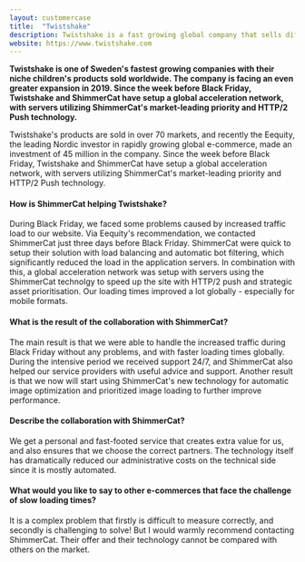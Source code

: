 ```yaml
---
layout: customercase
title:  "Twistshake"
description: Twistshake is a fast growing global company that sells different products for children.
website: https://www.twistshake.com
---
```


**Twistshake is one of Sweden's fastest growing companies with their niche children's products sold worldwide. The company is facing an even greater expansion in 2019. Since the week before Black Friday, Twistshake and ShimmerCat have setup a global acceleration network, with servers utilizing ShimmerCat's market-leading priority and HTTP/2 Push technology.**

Twistshake's products are sold in over 70 markets, and recently the Eequity, the leading Nordic investor in rapidly growing global e-commerce, made an investment of 45 million in the company. Since the week before Black Friday, Twistshake and ShimmerCat have setup a global acceleration network, with servers utilizing ShimmerCat's market-leading priority and HTTP/2 Push technology.

#### How is ShimmerCat helping Twistshake?
During Black Friday, we faced some problems caused by increased traffic load to our website. Via Eequity's recommendation, we contacted ShimmerCat just three days before Black Friday. ShimmerCat were quick to setup their solution with load balancing and automatic bot filtering, which significantly reduced the load in the application servers. In combination with this, a global acceleration network was setup with servers using the ShimmerCat technolgy to speed up the site with HTTP/2 push and strategic asset prioritisation. Our loading times improved a lot globally - especially for mobile formats.

#### What is the result of the collaboration with ShimmerCat?
The main result is that we were able to handle the increased traffic during Black Friday without any problems, and with faster loading times globally. During the intensive period we received support 24/7, and ShimmerCat also helped our service providers with useful advice and support. Another result is that we now will start using ShimmerCat's new technology for automatic image optimization and prioritized image loading to further improve performance.

#### Describe the collaboration with ShimmerCat?
We get a personal and fast-footed service that creates extra value for us, and also ensures that we choose the correct partners. The technology itself has dramatically reduced our administrative costs on the technical side since it is mostly automated.

#### What would you like to say to other e-commerces that face the challenge of slow loading times?
It is a complex problem that firstly is difficult to measure correctly, and secondly is challenging to solve! But I would warmly recommend contacting ShimmerCat. Their offer and their technology cannot be compared with others on the market.